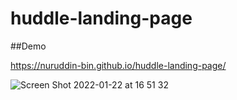 # huddle-landing-page  
##Demo  

https://nuruddin-bin.github.io/huddle-landing-page/  

![Screen Shot 2022-01-22 at 16 51 32](https://user-images.githubusercontent.com/93543604/150635567-4191e914-4e95-4ce3-abf7-45ba79c4a1c0.png)
